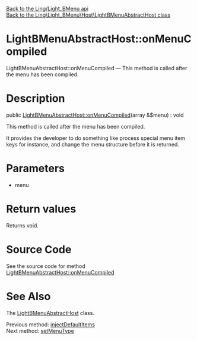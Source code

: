 [Back to the Ling/Light_BMenu api](https://github.com/lingtalfi/Light_BMenu/blob/master/doc/api/Ling/Light_BMenu.md)<br>
[Back to the Ling\Light_BMenu\Host\LightBMenuAbstractHost class](https://github.com/lingtalfi/Light_BMenu/blob/master/doc/api/Ling/Light_BMenu/Host/LightBMenuAbstractHost.md)


LightBMenuAbstractHost::onMenuCompiled
================



LightBMenuAbstractHost::onMenuCompiled — This method is called after the menu has been compiled.




Description
================


public [LightBMenuAbstractHost::onMenuCompiled](https://github.com/lingtalfi/Light_BMenu/blob/master/doc/api/Ling/Light_BMenu/Host/LightBMenuAbstractHost/onMenuCompiled.md)(array &$menu) : void




This method is called after the menu has been compiled.

It provides the developer to do something like process special menu item keys for instance,
and change the menu structure before it is returned.




Parameters
================


- menu

    


Return values
================

Returns void.








Source Code
===========
See the source code for method [LightBMenuAbstractHost::onMenuCompiled](https://github.com/lingtalfi/Light_BMenu/blob/master/Host/LightBMenuAbstractHost.php#L74-L77)


See Also
================

The [LightBMenuAbstractHost](https://github.com/lingtalfi/Light_BMenu/blob/master/doc/api/Ling/Light_BMenu/Host/LightBMenuAbstractHost.md) class.

Previous method: [injectDefaultItems](https://github.com/lingtalfi/Light_BMenu/blob/master/doc/api/Ling/Light_BMenu/Host/LightBMenuAbstractHost/injectDefaultItems.md)<br>Next method: [setMenuType](https://github.com/lingtalfi/Light_BMenu/blob/master/doc/api/Ling/Light_BMenu/Host/LightBMenuAbstractHost/setMenuType.md)<br>

